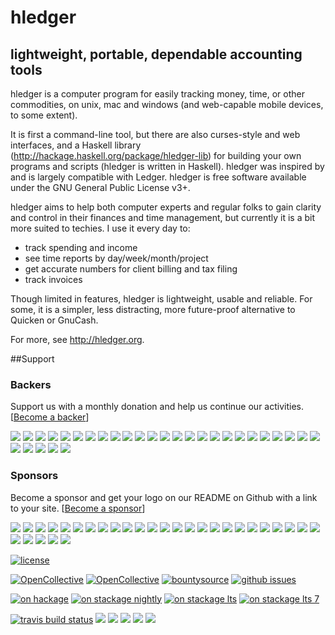#  hledger

## lightweight, portable, dependable accounting tools

hledger is a computer program for easily tracking money, time, or other commodities,
on unix, mac and windows (and web-capable mobile devices, to some extent).

It is first a command-line tool, but there are also curses-style and
web interfaces, and a Haskell library
(http://hackage.haskell.org/package/hledger-lib) for building your own
programs and scripts (hledger is written in Haskell).  hledger was
inspired by and is largely compatible with Ledger.  hledger is free
software available under the GNU General Public License v3+.

hledger aims to help both computer experts and regular folks
to gain clarity and control in their finances and time management,
but currently it is a bit more suited to techies.
I use it every day to:

-   track spending and income
-   see time reports by day/week/month/project
-   get accurate numbers for client billing and tax filing
-   track invoices

Though limited in features, hledger is lightweight, usable and reliable.
For some, it is a simpler, less distracting, more future-proof alternative to Quicken or GnuCash.

For more, see http://hledger.org.

##Support

### Backers
Support us with a monthly donation and help us continue our activities. [[Become a backer](https://opencollective.com/hledger#backer)]

<a href="https://opencollective.com/hledger/backer/0/website" target="_blank"><img src="https://opencollective.com/hledger/backer/0/avatar.svg"></a>
<a href="https://opencollective.com/hledger/backer/1/website" target="_blank"><img src="https://opencollective.com/hledger/backer/1/avatar.svg"></a>
<a href="https://opencollective.com/hledger/backer/2/website" target="_blank"><img src="https://opencollective.com/hledger/backer/2/avatar.svg"></a>
<a href="https://opencollective.com/hledger/backer/3/website" target="_blank"><img src="https://opencollective.com/hledger/backer/3/avatar.svg"></a>
<a href="https://opencollective.com/hledger/backer/4/website" target="_blank"><img src="https://opencollective.com/hledger/backer/4/avatar.svg"></a>
<a href="https://opencollective.com/hledger/backer/5/website" target="_blank"><img src="https://opencollective.com/hledger/backer/5/avatar.svg"></a>
<a href="https://opencollective.com/hledger/backer/6/website" target="_blank"><img src="https://opencollective.com/hledger/backer/6/avatar.svg"></a>
<a href="https://opencollective.com/hledger/backer/7/website" target="_blank"><img src="https://opencollective.com/hledger/backer/7/avatar.svg"></a>
<a href="https://opencollective.com/hledger/backer/8/website" target="_blank"><img src="https://opencollective.com/hledger/backer/8/avatar.svg"></a>
<a href="https://opencollective.com/hledger/backer/9/website" target="_blank"><img src="https://opencollective.com/hledger/backer/9/avatar.svg"></a>
<a href="https://opencollective.com/hledger/backer/10/website" target="_blank"><img src="https://opencollective.com/hledger/backer/10/avatar.svg"></a>
<a href="https://opencollective.com/hledger/backer/11/website" target="_blank"><img src="https://opencollective.com/hledger/backer/11/avatar.svg"></a>
<a href="https://opencollective.com/hledger/backer/12/website" target="_blank"><img src="https://opencollective.com/hledger/backer/12/avatar.svg"></a>
<a href="https://opencollective.com/hledger/backer/13/website" target="_blank"><img src="https://opencollective.com/hledger/backer/13/avatar.svg"></a>
<a href="https://opencollective.com/hledger/backer/14/website" target="_blank"><img src="https://opencollective.com/hledger/backer/14/avatar.svg"></a>
<a href="https://opencollective.com/hledger/backer/15/website" target="_blank"><img src="https://opencollective.com/hledger/backer/15/avatar.svg"></a>
<a href="https://opencollective.com/hledger/backer/16/website" target="_blank"><img src="https://opencollective.com/hledger/backer/16/avatar.svg"></a>
<a href="https://opencollective.com/hledger/backer/17/website" target="_blank"><img src="https://opencollective.com/hledger/backer/17/avatar.svg"></a>
<a href="https://opencollective.com/hledger/backer/18/website" target="_blank"><img src="https://opencollective.com/hledger/backer/18/avatar.svg"></a>
<a href="https://opencollective.com/hledger/backer/19/website" target="_blank"><img src="https://opencollective.com/hledger/backer/19/avatar.svg"></a>
<a href="https://opencollective.com/hledger/backer/20/website" target="_blank"><img src="https://opencollective.com/hledger/backer/20/avatar.svg"></a>
<a href="https://opencollective.com/hledger/backer/21/website" target="_blank"><img src="https://opencollective.com/hledger/backer/21/avatar.svg"></a>
<a href="https://opencollective.com/hledger/backer/22/website" target="_blank"><img src="https://opencollective.com/hledger/backer/22/avatar.svg"></a>
<a href="https://opencollective.com/hledger/backer/23/website" target="_blank"><img src="https://opencollective.com/hledger/backer/23/avatar.svg"></a>
<a href="https://opencollective.com/hledger/backer/24/website" target="_blank"><img src="https://opencollective.com/hledger/backer/24/avatar.svg"></a>
<a href="https://opencollective.com/hledger/backer/25/website" target="_blank"><img src="https://opencollective.com/hledger/backer/25/avatar.svg"></a>
<a href="https://opencollective.com/hledger/backer/26/website" target="_blank"><img src="https://opencollective.com/hledger/backer/26/avatar.svg"></a>
<a href="https://opencollective.com/hledger/backer/27/website" target="_blank"><img src="https://opencollective.com/hledger/backer/27/avatar.svg"></a>
<a href="https://opencollective.com/hledger/backer/28/website" target="_blank"><img src="https://opencollective.com/hledger/backer/28/avatar.svg"></a>
<a href="https://opencollective.com/hledger/backer/29/website" target="_blank"><img src="https://opencollective.com/hledger/backer/29/avatar.svg"></a>

### Sponsors
Become a sponsor and get your logo on our README on Github with a link to your site. [[Become a sponsor](https://opencollective.com/hledger#sponsor)]

<a href="https://opencollective.com/hledger/sponsor/0/website" target="_blank"><img src="https://opencollective.com/hledger/sponsor/0/avatar.svg"></a>
<a href="https://opencollective.com/hledger/sponsor/1/website" target="_blank"><img src="https://opencollective.com/hledger/sponsor/1/avatar.svg"></a>
<a href="https://opencollective.com/hledger/sponsor/2/website" target="_blank"><img src="https://opencollective.com/hledger/sponsor/2/avatar.svg"></a>
<a href="https://opencollective.com/hledger/sponsor/3/website" target="_blank"><img src="https://opencollective.com/hledger/sponsor/3/avatar.svg"></a>
<a href="https://opencollective.com/hledger/sponsor/4/website" target="_blank"><img src="https://opencollective.com/hledger/sponsor/4/avatar.svg"></a>
<a href="https://opencollective.com/hledger/sponsor/5/website" target="_blank"><img src="https://opencollective.com/hledger/sponsor/5/avatar.svg"></a>
<a href="https://opencollective.com/hledger/sponsor/6/website" target="_blank"><img src="https://opencollective.com/hledger/sponsor/6/avatar.svg"></a>
<a href="https://opencollective.com/hledger/sponsor/7/website" target="_blank"><img src="https://opencollective.com/hledger/sponsor/7/avatar.svg"></a>
<a href="https://opencollective.com/hledger/sponsor/8/website" target="_blank"><img src="https://opencollective.com/hledger/sponsor/8/avatar.svg"></a>
<a href="https://opencollective.com/hledger/sponsor/9/website" target="_blank"><img src="https://opencollective.com/hledger/sponsor/9/avatar.svg"></a>
<a href="https://opencollective.com/hledger/sponsor/10/website" target="_blank"><img src="https://opencollective.com/hledger/sponsor/10/avatar.svg"></a>
<a href="https://opencollective.com/hledger/sponsor/11/website" target="_blank"><img src="https://opencollective.com/hledger/sponsor/11/avatar.svg"></a>
<a href="https://opencollective.com/hledger/sponsor/12/website" target="_blank"><img src="https://opencollective.com/hledger/sponsor/12/avatar.svg"></a>
<a href="https://opencollective.com/hledger/sponsor/13/website" target="_blank"><img src="https://opencollective.com/hledger/sponsor/13/avatar.svg"></a>
<a href="https://opencollective.com/hledger/sponsor/14/website" target="_blank"><img src="https://opencollective.com/hledger/sponsor/14/avatar.svg"></a>
<a href="https://opencollective.com/hledger/sponsor/15/website" target="_blank"><img src="https://opencollective.com/hledger/sponsor/15/avatar.svg"></a>
<a href="https://opencollective.com/hledger/sponsor/16/website" target="_blank"><img src="https://opencollective.com/hledger/sponsor/16/avatar.svg"></a>
<a href="https://opencollective.com/hledger/sponsor/17/website" target="_blank"><img src="https://opencollective.com/hledger/sponsor/17/avatar.svg"></a>
<a href="https://opencollective.com/hledger/sponsor/18/website" target="_blank"><img src="https://opencollective.com/hledger/sponsor/18/avatar.svg"></a>
<a href="https://opencollective.com/hledger/sponsor/19/website" target="_blank"><img src="https://opencollective.com/hledger/sponsor/19/avatar.svg"></a>
<a href="https://opencollective.com/hledger/sponsor/20/website" target="_blank"><img src="https://opencollective.com/hledger/sponsor/20/avatar.svg"></a>
<a href="https://opencollective.com/hledger/sponsor/21/website" target="_blank"><img src="https://opencollective.com/hledger/sponsor/21/avatar.svg"></a>
<a href="https://opencollective.com/hledger/sponsor/22/website" target="_blank"><img src="https://opencollective.com/hledger/sponsor/22/avatar.svg"></a>
<a href="https://opencollective.com/hledger/sponsor/23/website" target="_blank"><img src="https://opencollective.com/hledger/sponsor/23/avatar.svg"></a>
<a href="https://opencollective.com/hledger/sponsor/24/website" target="_blank"><img src="https://opencollective.com/hledger/sponsor/24/avatar.svg"></a>
<a href="https://opencollective.com/hledger/sponsor/25/website" target="_blank"><img src="https://opencollective.com/hledger/sponsor/25/avatar.svg"></a>
<a href="https://opencollective.com/hledger/sponsor/26/website" target="_blank"><img src="https://opencollective.com/hledger/sponsor/26/avatar.svg"></a>
<a href="https://opencollective.com/hledger/sponsor/27/website" target="_blank"><img src="https://opencollective.com/hledger/sponsor/27/avatar.svg"></a>
<a href="https://opencollective.com/hledger/sponsor/28/website" target="_blank"><img src="https://opencollective.com/hledger/sponsor/28/avatar.svg"></a>
<a href="https://opencollective.com/hledger/sponsor/29/website" target="_blank"><img src="https://opencollective.com/hledger/sponsor/29/avatar.svg"></a>

[![license](https://img.shields.io/badge/license-GPLv3+-brightgreen.svg)](http://www.gnu.org/licenses/gpl.html)

[![OpenCollective](https://opencollective.com/hledger/backers/badge.svg)](#backers) 
[![OpenCollective](https://opencollective.com/hledger/sponsors/badge.svg)](#sponsors)
[![bountysource](https://api.bountysource.com/badge/team?team_id=75979&style=bounties_received)](https://github.com/simonmichael/hledger/issues?q=label:bounty)
[![github issues](https://img.shields.io/github/issues/simonmichael/hledger.svg)](http://bugs.hledger.org)

[![on hackage](https://img.shields.io/hackage/v/hledger.svg?label=hackage&colorB=green)](http://hackage.haskell.org/package/hledger)
[![on stackage nightly](http://stackage.org/package/hledger/badge/nightly)](http://stackage.org/nightly/package/hledger)
[![on stackage lts](http://stackage.org/package/hledger/badge/lts)](http://stackage.org/lts/package/hledger)
[![on stackage lts 7](http://stackage.org/package/hledger/badge/lts-7)](http://stackage.org/lts-7/package/hledger)
<!-- [![github
release](https://img.shields.io/github/release/simonmichael/hledger.svg?label=github+release)](https://github.com/simonmichael/hledger/releases)
--> <!-- [![github latest release
downloads](https://img.shields.io/github/downloads/simonmichael/hledger/latest/total.svg?label=github+downloads)](https://github.com/simonmichael/hledger/releases)
--> <!-- [![gratipay](https://img.shields.io/gratipay/hledger.svg)]()
-->

[![travis build status](https://img.shields.io/travis/simonmichael/hledger.svg)](https://travis-ci.org/simonmichael/hledger)
[![](https://img.shields.io/hackage-deps/v/hledger-lib.svg?label=hledger-lib+bounds)](http://packdeps.haskellers.com/feed?needle=hledger-lib)
[![](https://img.shields.io/hackage-deps/v/hledger.svg?label=hledger+bounds)](http://packdeps.haskellers.com/feed?needle=hledger)
[![](https://img.shields.io/hackage-deps/v/hledger-ui.svg?label=hledger-ui+bounds)](http://packdeps.haskellers.com/feed?needle=hledger-ui)
[![](https://img.shields.io/hackage-deps/v/hledger-web.svg?label=hledger-web+bounds)](http://packdeps.haskellers.com/feed?needle=hledger-web)
[![](https://img.shields.io/hackage-deps/v/hledger-api.svg?label=hledger-api+bounds)](http://packdeps.haskellers.com/feed?needle=hledger-api)

